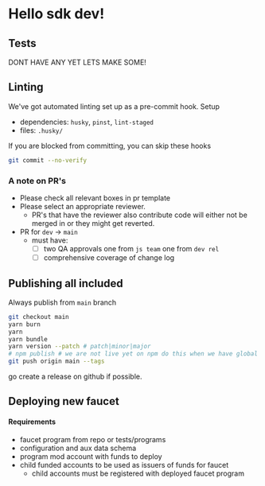 # Hello sdk dev!

## Tests

DONT HAVE ANY YET LETS MAKE SOME!

## Linting

We've got automated linting set up as a pre-commit hook.
Setup

- dependencies: `husky`, `pinst`, `lint-staged`
- files: `.husky/`

If you are blocked from committing, you can skip these hooks

```bash
git commit --no-verify
```

### A note on PR's

- Please check all relevant boxes in pr template
- Please select an appropriate reviewer.
   - PR's that have the reviewer also contribute code will either not be merged in or they might get reverted.
- PR for `dev` -> `main`
   - must have:
      - [ ] two QA approvals one from `js team` one from `dev rel`
      - [ ] comprehensive coverage of change log

## Publishing all included


Always publish from `main` branch

```bash
git checkout main
yarn burn
yarn
yarn bundle
yarn version --patch # patch|minor|major
# npm publish # we are not live yet on npm do this when we have global install figured out
git push origin main --tags
```

go create a release on github if possible.


## Deploying new faucet
<!-- TO-DO: Cleanup requirements -->
#### Requirements
- faucet program from repo or tests/programs
- configuration and aux data schema
- program mod account with funds to deploy
- child funded accounts to be used as issuers of funds for faucet
  - child accounts must be registered with deployed faucet program